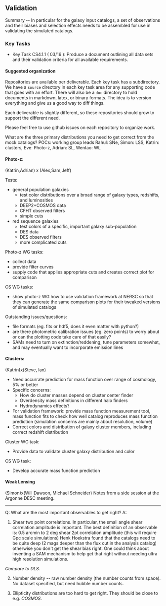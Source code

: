 ##  Validation

Summary -- In particular for the galaxy input catalogs, a set of observations and their biases and selection
effects needs to be assembled for use in validating the simulated catalogs.

### Key Tasks
* Key Task CS4.1.1 ( 03/16 ): Produce a document outlining all data sets and their validation criteria for all
available requirements.

#### Suggested organization
Repositories are available per deliverable.  Each key task has a subdirectory.
We have a `source` directory in each key task area for any supporting
code that goes with an effort.  There will also be a `doc` directory to hold documents in markdown,
latex, or binary formats.  The idea is to version everything and give us a good way to diff things.

Each deliverable is slightly different, so these repositories should grow to support the different need.

Please feel free to use github issues on each repository to organize work.

What are the three primary distributions you need to get correct from the mock catalogs?
POCs: working group leads
Rahul: SNe, Simon: LSS, Katrin: clusters, Eve: Photo-z, Adrian: SL, Wentao: WL

#### Photo-z:
(Katrin,Adrian) x (Alex,Sam,Jeff)

Tests:
* general population galaxies
  * test color distributions over a broad range of galaxy types, redshifts, and luminosities
  * DEEP2+COSMOS data
  * CFHT observed filters
  * simple cuts
* red sequence galaxies
  * test colors of a specific, important galaxy sub-population
  * DES data
  * DES observed filters
  * more complicated cuts

Photo-z WG tasks:
* collect data
* provide filter curves
* supply code that applies appropriate cuts and creates correct plot for comparison

CS WG tasks:
* show photo-z WG how to use validation framework at NERSC so that they can generate the same comparison plots for their tweaked versions of simulated catalogs

Outstanding issues/questions:
* file formats (eg. fits or hdf5, does it even matter with python?)
* are there photometric calibration issues (eg. zero points) to worry about or can the plotting code take care of that easily?
* SAMs need to turn on extinction/reddening, tune parameters somewhat, and may eventually want to incorporate emission lines

#### Clusters:
(Katrin)x(Steve, Ian)
* Need accurrate prediction for mass function over range of cosmology, 5% or better
* Specific concerns:
  * How do cluster masses depend on cluster center finder
  * Overdensity mass definitions in different halo finders
  * Hydrodynamics effects?
* For validation framework: provide mass function measurement tool, mass function fits to check how well catalog reproduces mass function prediction (simulation concerns are mainly about resolution, volume)
* Correct colors and distribution of galaxy cluster members, including correct redshift distribution

Cluster WG task:
* Provide data to validate cluster galaxy distribution and color

CS WG task:
* Develop accurate mass function prediction

#### Weak Lensing
(Simon)x(Will Dawson, Michael Schneider)
Notes from a side session at the Argonne DESC meeting.
*******
Q: What are the most important observables to get right?
A: 
1. Shear two point correlations.  In particular, the small angle shear correlation amplitude is important.
The best definition of an observable is:
0.5 arcmin to 2 deg shear 2pt correlation amplitude (this will require Gpc scale simulations)
Henk Hoekstra found that the catalogs need to be quite deep (2 mags deeper than the flux cut in the analysis catalog) otherwise you don't get the shear bias right.
One could think about inventing a SAM mechanism to help get that right without needing ultra high resolution simulations.

*Compare to DLS.*

2. Number density -- raw number density (the number counts from space).  No dataset specified, but need hubble number counts.

3. Ellipticity distributions are too hard to get right.  They should be close to e.g. *COSMOS*.

